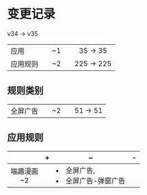 # 变更记录

v34 -> v35

||||||
|-|:-:|:-:|:-:|:-:|
|应用||~1||35 -> 35|
|应用规则||~2||225 -> 225|

## 规则类别

||||||
|-|:-:|:-:|:-:|:-:|
|全屏广告||~2||51 -> 51|

## 应用规则

||+|~|-|
|:-:|-|-|-|
|喵趣漫画<br>~2||<li>全屏广告,<li>全屏广告-弹窗广告||
